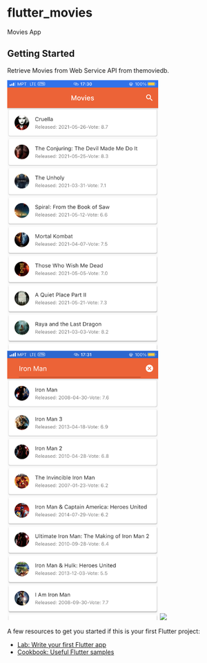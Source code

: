 # flutter_movies

Movies App

## Getting Started

Retrieve Movies from Web Service API from themoviedb.

<img src="screenshots/screenshot1.png" width="350"> <img src="screenshots/screenshot2.png" width="350"> <img src="screenshots/screenshot3.png" width="350">

A few resources to get you started if this is your first Flutter project:

- [Lab: Write your first Flutter app](https://flutter.dev/docs/get-started/codelab)
- [Cookbook: Useful Flutter samples](https://flutter.dev/docs/cookbook)
